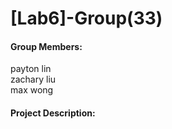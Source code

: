 # [Lab6]-Group(33)
#### Group Members:
payton lin<br>
zachary liu<br>
max wong</br>
#### Project Description:
